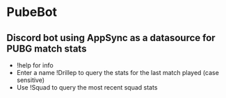 # PubeBot

## Discord bot using AppSync as a datasource for PUBG match stats

- !help for info
- Enter a name !Drillep to query the stats for the last match played (case sensitive)
- Use !Squad to query the most recent squad stats